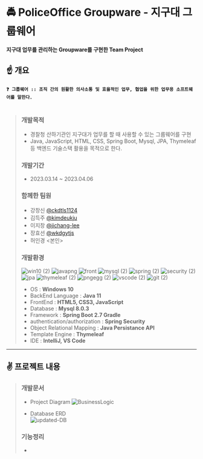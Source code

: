 # 🚔 PoliceOffice Groupware - 지구대 그룹웨어
  #### 지구대 업무를 관리하는 Groupware를 구현한 Team Project
  
## ☝ 개요
#### `❓ 그룹웨어 :: 조직 간의 원활한 의사소통 및 효율적인 업무, 협업을 위한 업무용 소프트웨어를 말한다.` <br><br>
> ### 개발목적
> - 경찰청 산하기관인 지구대가 업무를 할 때 사용할 수 있는 그룹웨어를 구현
> - Java, JavaScript, HTML, CSS, Spring Boot, Mysql, JPA, Thymeleaf 등 백엔드 기술스택 활용을 목적으로 한다.
> ### 개발기간
> - 2023.03.14 ~ 2023.04.06
> ### 함께한 팀원
> - 강창신 [@ckdtls1124](https://github.com/ckdtls1124)
> - 김득주 [@kimdeukju](https://github.com/kimdeukju)
> - 이지창 [@jichang-lee](https://github.com/jichang-lee)
> - 장효선 [@wkdgytjs](https://github.com/wkdgytjs)
> - 허인경 <본인>
> ### 개발환경
>  ![win10 (2)](https://github.com/Devinky/PoliceOffice_Groupware/assets/59549070/7d59377d-432d-4219-b76f-5ec02b00b0cb) ![javapng](https://github.com/Devinky/PoliceOffice_Groupware/assets/59549070/b091a176-95c1-4598-adcd-7cba518b53a3) ![front](https://github.com/Devinky/PoliceOffice_Groupware/assets/59549070/b7663817-f686-4e91-826e-6559fb0febd9) ![mysql (2)](https://github.com/Devinky/PoliceOffice_Groupware/assets/59549070/d0ce58c6-caee-4f1a-96da-c3a04fb44a9c) ![spring (2)](https://github.com/Devinky/PoliceOffice_Groupware/assets/59549070/1e1cb609-826c-4647-883a-35277767332e) ![security (2)](https://github.com/Devinky/PoliceOffice_Groupware/assets/59549070/4d333b02-4eeb-4865-8562-d8b63c07c706) ![jpa](https://github.com/Devinky/PoliceOffice_Groupware/assets/59549070/22455a3d-35f8-41a0-931a-bd4259a0414a) ![thymeleaf (2)](https://github.com/Devinky/PoliceOffice_Groupware/assets/59549070/4605a14a-44df-4806-97e4-5471f747b73c) ![pngegg (2)](https://github.com/Devinky/PoliceOffice_Groupware/assets/59549070/a532463f-4347-4103-ad6f-3d3fc62f84a0) ![vscode (2)](https://github.com/Devinky/PoliceOffice_Groupware/assets/59549070/941fc5ba-38b9-4339-b2a4-43dfe0eb06d5) ![git (2)](https://github.com/Devinky/PoliceOffice_Groupware/assets/59549070/63e68742-40ad-4640-9513-6fa1cba14f61)
> - OS : **Windows 10**
> - BackEnd Language : **Java 11**
> - FrontEnd : **HTML5, CSS3, JavaScript**
> - Database : **Mysql 8.0.3**
> - Framework : **Spring Boot 2.7 Gradle**
> - authentication/authorization : **Spring Security**
> - Object Relational Mapping : **Java Persistance API**
> - Template Engine : **Thymeleaf**
> - IDE : **IntelliJ, VS Code**
----------------------------------------------------

## ✌ 프로젝트 내용
> ### 개발문서
> - Project Diagram
> ![BusinessLogic](https://github.com/Devinky/PoliceOffice_Groupware/assets/59549070/5c96f1ac-c147-4940-b6c0-8d74405c6a66)
>
> - Database ERD  
> ![updated-DB](https://github.com/Devinky/PoliceOffice_Groupware/assets/59549070/315470e8-1c40-44b0-bda5-1122399212f3)
> 
> ### 기능정리
> - 
